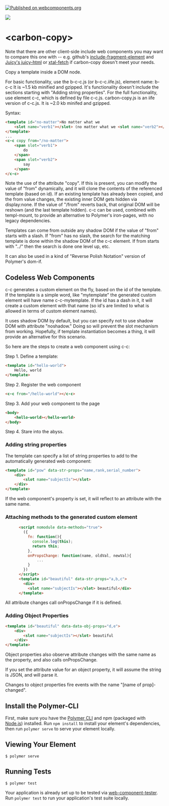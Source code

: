 [![Published on webcomponents.org](https://img.shields.io/badge/webcomponents.org-published-blue.svg)](https://www.webcomponents.org/element/bahrus/carbon-copy)

<a href="https://nodei.co/npm/carbon-copy/"><img src="https://nodei.co/npm/carbon-copy.png"></a>

# \<carbon-copy\>

Note that there are other client-side include web components you may want to compare this one with -- e.g. github's [include-fragment-element](https://github.com/github/include-fragment-element) and [Juicy's juicy-html](https://www.webcomponents.org/element/Juicy/juicy-html) or [xtal-fetch](https://www.webcomponents.org/element/bahrus/xtal-fetch) if carbon-copy doesn't meet your needs.

Copy a template inside a DOM node. 

For basic functionality, use the b-c-c.js (or b-c-c.iife.js), element name:  b-c-c  It is ~1.5 kb minified and gzipped.  It's functionality doesn't include the sections starting with "Adding string properties".  For the full functionality, use element c-c, which is defined by file c-c.js.  carbon-copy.js is an iife version of c-c.js.  It is ~2.0 kb minifed and gzipped.

Syntax:

```html
<template id="no-matter">No matter what we
    <slot name="verb1"></slot> (no matter what we <slot name="verb2"></slot>)
</template>
...
<c-c copy from="/no-matter">
    <span slot="verb1">
        do
    </span>
    <span slot="verb2">
        say
    </span>
</c-c>
```

Note the use of the attribute "copy".  If this is present, you can modify the value of "from" dynamically, and it will clone the contents of the referenced template (based on id).  If an existing template has already been copied, and the from value changes, the existing inner DOM gets hidden via display:none.  If the value of "/from" reverts back, that original DOM will be reshown (and the last template hidden).  c-c can be used, combined with templ-mount, to provide an alternative to Polymer's iron-pages, with no legacy dependencies.

Templates can come from outside any shadow DOM if the value of "from" starts with a slash.  If "from" has no slash, the search for the matching template is done within the shadow DOM of the c-c element.  If from starts with "../" then the search is done one level up, etc.



It can also be used in a kind of "Reverse Polish Notation" version of Polymer's dom-if.

## Codeless Web Components

c-c generates a custom element on the fly, based on the id of the template.  If the template is a simple word, like "mytemplate" the generated custom element will have name c-c-mytemplate.  If the id has a dash in it, it will create a custom element with that name (so id's are limited to what is allowed in terms of custom element names).  

It uses shadow DOM by default, but you can specify not to use shadow DOM with attribute "noshadow."  Doing so will prevent the slot mechanism from working.  Hopefully, if template instantiation becomes a thing, it will provide an alternative for this scenario.

So here are the steps to create a web component using c-c:

Step 1.  Define a template:

```html
<template id="hello-world">
    Hello, world
</template>
```

Step 2.  Register the web component

```html
<c-c from="/hello-world"></c-c>
```

Step 3.  Add your web component to the page

```html
<body>
    <hello-world></hello-world>
</body>
```

Step 4.  Stare into the abyss. 

### Adding string properties

The template can specify a list of string properties to add to the automatically generated web component:

```html
<template id="pow" data-str-props="name,rank,serial_number">
    <div>
        <slot name="subjectIs"></slot> 
    </div>
</template>
```

If the web component's property is set, it will reflect to an attribute with the same name.

### Attaching methods to the generated custom element

```html
      <script nomodule data-methods="true">
        ({
          fn: function(){
            console.log(this);
            return this;
          },
          onPropsChange: function(name, oldVal, newVal){
              ...
          }
        })
      </script>
      <template id="beautiful" data-str-props="a,b,c">
        <div>
          <slot name="subjectIs"></slot> beautiful</div>
      </template>
```

All attribute changes call onPropsChange if it is defined.

### Adding Object Properties

```html
<template id="beautiful" data-data-obj-props="d,e">
    <div>
        <slot name="subjectIs"></slot> beautiful
    </div>
</template>
```

Object properties also observe attribute changes with the same name as the property, and also calls onPropsChange.

If you set the attribute value for an object property, it will assume the string is JSON, and will parse it.

Changes to object properties fire events with the name "[name of prop]-changed".

<!--
```
<custom-element-demo>
  <template>
    <div>
        <style>
            div {
              background-color:cornsilk;
            }
          </style>
        <script src="https://unpkg.com//@webcomponents/webcomponentsjs/webcomponents-loader.js"></script>
        <script type="module" src="https://unpkg.com/carbon-copy@0.1.27/carbon-copy.js"></script>
      <h3><a href="https://www.youtube.com/watch?v=eAfyFTzZDMM" target="_blank">Beautiful</a></h3>
      <h4>Christina Aguilera</h4>
      <template id="no-matter">
        <style>
          :host{
            background-color:pink;
          }
        </style>
        No matter what we <slot name="verb1"></slot> (no matter what we <slot name="verb2"></slot>)
      </template>
      <script nomodule data-methods="true">
        ({
          fn: function(){
            console.log(this);
            return this;
          },
          onPropsChange: function(name, oldVal, newVal){
            debugger;
          }
        })
      </script>
      <template id="beautiful" data-str-props="a,b,c" data-obj-props="d,e">
        <style>
          div{
            background-color:burlywood;
          }
        </style>
        <div>
          <slot name="subjectIs"></slot> beautiful
        </div>
      </template>
      <template id="down">
        <div>So don't you bring me down today</div>
      </template>
      <template id="chorus">
          <style>
              div {
                background-color:paleturquoise;
              }
            </style>
        <c-c copy from="/beautiful">
          <span slot="subjectIs">
            <slot name="subjectIs1"></slot>
          </span>
        </c-c>
        <div>No matter what they say</div>
        <div prop-pronoun>Words
          <slot name="verb1"></slot> bring
          <slot name="pronoun1"></slot> down</div>
        <div>Oh no</div>
        <c-c copy from="/beautiful">
          <span slot="subjectIs">
            <slot name="subjectIs2"></slot>
          </span>
        </c-c>
        <div>In every single way</div>
        <div prop-pronoun>Yes words
          <slot name="verb2"></slot> bring
          <slot name="pronoun2"></slot> down</div>
        <div>Oh no</div>
        <b-c-c copy from="/down"></b-c-c>
      </template>

  
  
  
  
          <p>Don't look at me</p>
          <p>
            <div>Everyday is so wonderful</div>
            <div>Then suddenly</div>
            <div>It's hard to breathe</div>
            <div>Now and then I get insecure</div>
            <div>From all the pain</div>
            <div>I'm so ashamed</div>
          </p>
          <p>
            <b-c-c copy from="/chorus">

              <span slot="verb1">can't</span>
              <span slot="verb2">can't</span>
              <span slot="pronoun1">me</span>
              <span slot="pronoun2">me</span>
              <span slot="subjectIs1">I am</span>
              <span slot="subjectIs2">I am</span>
            </b-c-c>
          </p>
          <p>
  
            <div>To all your friends you're delirious</div>
            <div>So consumed</div>
            <div>In all your doom, ooh</div>
            <div>Trying hard to fill the emptiness</div>
            <div>The pieces gone</div>
            <div>Left the puzzle undone</div>
            <div>Ain't that the way it is</div>
          </p>
          <p>
            <b-c-c copy from="/chorus">
              <span slot="verb1">can't</span>
              <span slot="verb2">can't</span>
              <span slot="pronoun1">you</span>
              <span slot="pronoun2">you</span>
              <span slot="subjectIs1">You are</span>
              <span slot="subjectIs2">You are</span>
            </b-c-c>
          </p>
          <br>
          <b-c-c copy from="/no-matter">
            <span slot="verb1">do</span>
            <span slot="verb2">do</span>
          </b-c-c>
          <br>
          <b-c-c copy from="/no-matter">
            <span slot="verb1">say</span>
            <span slot="verb2">say</span>
          </b-c-c>
          <div>We're the song inside the tune (yeah, oh yeah)</div>
          <div>Full of beautiful mistakes</div>
          <p>
            <div>And everywhere we go (and everywhere we go)</div>
            <div>The sun will always shine (the sun will always, always, shine)</div>
            <div>And tomorrow we might awake</div>
            <div>On the other side</div>
          </p>
          <p>
            <b-c-c copy from="/chorus">
              <span slot="verb1">won't</span>
              <span slot="verb2">can't</span>
              <span slot="pronoun1">us</span>
              <span slot="pronoun2">us</span>
              <span slot="subjectIs1">We are</span>
              <span slot="subjectIs2">We are</span>
            </b-c-c> 
          </p>
          <p>
            <div>Oh, oh</div>
            <div>Don't you bring me down today</div>
            <div>Don't you bring me down, ooh</div>
            <div>Today</div>
          </p>

    </div>
    </template>
</custom-element-demo>
```
-->

## Install the Polymer-CLI

First, make sure you have the [Polymer CLI](https://www.npmjs.com/package/polymer-cli) and npm (packaged with [Node.js](https://nodejs.org)) installed. Run `npm install` to install your element's dependencies, then run `polymer serve` to serve your element locally.

## Viewing Your Element

```
$ polymer serve
```

## Running Tests

```
$ polymer test
```

Your application is already set up to be tested via [web-component-tester](https://github.com/Polymer/web-component-tester). Run `polymer test` to run your application's test suite locally.
